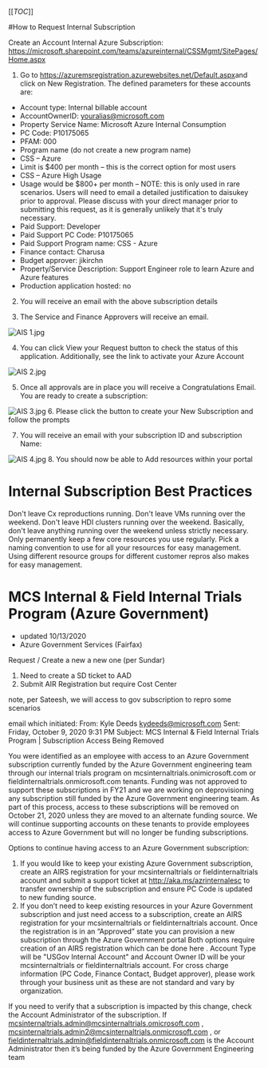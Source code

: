 [[_TOC_]]

#How to Request Internal Subscription

Create an Account Internal Azure Subscription: https://microsoft.sharepoint.com/teams/azureinternal/CSSMgmt/SitePages/Home.aspx 
1. Go to https://azuremsregistration.azurewebsites.net/Default.aspx​ and click on New Registration. The defined parameters for these accounts are:

- Account type: Internal billable account
- AccountOwnerID: youralias@microsoft.com
- Property Service Name: Microsoft Azure Internal Consumption
- PC Code: P10175065
- PFAM: 000
- Program name (do not create a new program name)
- CSS – Azure
- Limit is $400 per month – this is the correct option for most users
- CSS – Azure High Usage
- Usage would be $800+ per month – NOTE: this is only used in rare scenarios. Users will need to email a detailed justification to daisukey prior to approval. Please discuss with your direct manager prior to submitting this request, as it is generally unlikely that it's truly necessary.
- Paid Support: Developer
- Paid Support PC Code: P10175065
- Paid Support Program name: CSS - Azure
- Finance contact: Charusa
- Budget approver: jikirchn​
- Property/Service Description: Support Engineer role to learn Azure and Azure features  
- Production application hosted: no


2. You will receive an email with the above subscription details
 

3. The Service and Finance Approvers will receive an email.



![AIS 1.jpg](/.attachments/AIS%201-f639abbb-a1a1-44ea-942e-562a6bb4761e.jpg)

 

4. You can click View your Request button to check the status of this application. Additionally, see the link to activate your Azure Account


![AIS 2.jpg](/.attachments/AIS%202-cdb2203d-801f-4605-990b-0d720ab6bb3a.jpg)


5. Once all approvals are in place you will receive a Congratulations Email. You are ready to create a subscription:



![AIS 3.jpg](/.attachments/AIS%203-0e032bf4-76f2-463a-acf2-27ca5bbef4ba.jpg)
6. Please click the button to create your New Subscription and follow the prompts
 

7. You will receive an email with your subscription ID and subscription Name: 

![AIS 4.jpg](/.attachments/AIS%204-14880fa4-60c2-4372-a336-2a25f33047ef.jpg)
8. You should now be able to Add resources within your portal  

# Internal Subscription Best Practices

Don't leave Cx reproductions running.
Don't leave VMs running over the weekend.
Don't leave HDI clusters running over the weekend.
Basically, don't leave anything running over the weekend unless strictly necessary.
Only permanently keep a few core resources you use regularly.
Pick a naming convention to use for all your resources for easy management.
Using different resource groups for different customer repros also makes for easy management.

# MCS Internal & Field Internal Trials Program (Azure Government) 
- updated 10/13/2020
- Azure Government Services (Fairfax)

 Request / Create a new a new one (per Sundar)
1.	Need to create a SD ticket to AAD
2.	Submit AIR Registration but require Cost Center

note, per Sateesh, we will access to gov subscription to repro some scenarios

email which initiated: 
From: Kyle Deeds <kydeeds@microsoft.com> 
Sent: Friday, October 9, 2020 9:31 PM
Subject: MCS Internal & Field Internal Trials Program | Subscription Access Being Removed

You were identified as an employee with access to an Azure Government subscription currently funded by the Azure Government engineering team through our internal trials program on mcsinternaltrials.onimicrosoft.com or fieldinternaltrials.onmicrosoft.com tenants. Funding was not approved to support these subscriptions in FY21 and we are working on deprovisioning any subscription still funded by the Azure Government engineering team. As part of this process, access to these subscriptions will be removed on October 21, 2020 unless they are moved to an alternate funding source.  We will continue supporting accounts on these tenants to provide employees access to Azure Government but will no longer be funding subscriptions.

Options to continue having access to an Azure Government subscription:
1.	If you would like to keep your existing Azure Government subscription, create an AIRS registration for your mcsinternaltrials or fieldinternaltrials account and submit a support ticket at http://aka.ms/azrinternalesc to transfer ownership of the subscription and ensure PC Code is updated to new funding source.
2.	If you don’t need to keep existing resources in your Azure Government subscription and just need access to a subscription, create an AIRS registration for your mcsinternaltrials or fieldinternaltrials account. Once the registration is in an “Approved” state you can provision a new subscription through the Azure Government portal
Both options require creation of an AIRS registration which can be done here . Account Type will be "USGov Internal Account" and Account Owner ID will be your mcsinternaltrials or fieldinternaltrials account. For cross charge information (PC Code, Finance Contact, Budget approver), please work through your business unit as these are not standard and vary by organization.

If you need to verify that a subscription is impacted by this change, check the Account Administrator of the subscription. If mcsinternaltrials.admin@mcsinternaltrials.omicrosoft.com , mcsinternaltrials.admin2@mcsinternaltrials.onmicrosoft.com , or fieldinternaltrials.admin@fieldinternaltrials.onmicrosoft.com is the Account Administrator then it’s being funded by the Azure Government Engineering team

